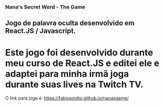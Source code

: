 ### Nana's Secret Word - The Game

## Jogo de palavra oculta desenvolvido em React.JS / Javascript.

# Este jogo foi desenvolvido durante meu curso de React.JS e editei ele e adaptei para minha irmã joga durante suas lives na Twitch TV.

O link para joga é: https://fabiosoutto.github.io/nanasgame/


